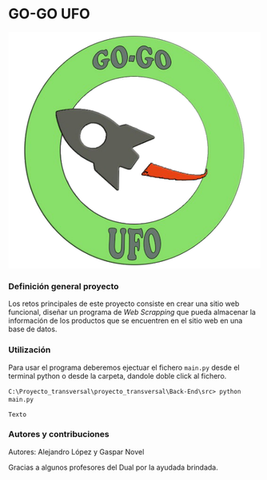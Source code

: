 # GO-GO UFO

![Logo GO-GO UFO](./Front-End/imagenes/Logo.PNG)

### Definición general proyecto

Los retos principales de este proyecto consiste en crear una sitio web funcional, diseñar un programa de _Web Scrapping_ que pueda almacenar la información de los productos que se encuentren en el sitio web en una base de datos.

### Utilización

Para usar el programa deberemos ejectuar el fichero `main.py` desde el terminal python o desde la carpeta, dandole doble click al fichero.

```
C:\Proyecto_transversal\proyecto_transversal\Back-End\src> python main.py 
```
~~~~
Texto
~~~~

### Autores y contribuciones

Autores: Alejandro López y Gaspar Novel

Gracias a algunos profesores del Dual por la ayudada brindada.
